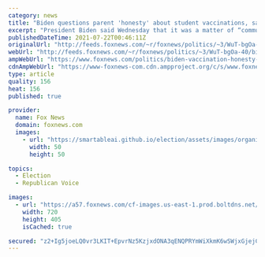```yaml
---
category: news
title: "Biden questions parent 'honesty' about student vaccinations, says it's a matter of 'community responsibility'"
excerpt: "President Biden said Wednesday that it was a matter of “community responsibility” for parents to be honest about whether their children aged 12 and older are vaccinated when schools reopen later this year."
publishedDateTime: 2021-07-22T00:46:11Z
originalUrl: "http://feeds.foxnews.com/~r/foxnews/politics/~3/WuT-bgOa-40/biden-vaccination-honesty-schools-reopen-community-responsibility"
webUrl: "http://feeds.foxnews.com/~r/foxnews/politics/~3/WuT-bgOa-40/biden-vaccination-honesty-schools-reopen-community-responsibility"
ampWebUrl: "https://www.foxnews.com/politics/biden-vaccination-honesty-schools-reopen-community-responsibility.amp"
cdnAmpWebUrl: "https://www-foxnews-com.cdn.ampproject.org/c/s/www.foxnews.com/politics/biden-vaccination-honesty-schools-reopen-community-responsibility.amp"
type: article
quality: 156
heat: 156
published: true

provider:
  name: Fox News
  domain: foxnews.com
  images:
    - url: "https://smartableai.github.io/election/assets/images/organizations/foxnews.com-50x50.jpg"
      width: 50
      height: 50

topics:
  - Election
  - Republican Voice

images:
  - url: "https://a57.foxnews.com/cf-images.us-east-1.prod.boltdns.net/v1/static/694940094001/c1180707-11ea-4958-9a04-2e046e48bafe/790a3046-6985-4f53-9580-957cdfc1cbd5/1280x720/match/720/405/image.jpg?ve=1&tl=1"
    width: 720
    height: 405
    isCached: true

secured: "z2+Ig5joeLQ0vr3LKIT+EpvrNz5KzjxdONA3qENQPRYmWiXkmK6wSWjxGjejC3c7QaUPhuKza4O7j8H1r1P+b64naQ7OTr8kID1IbZ8ts/jAjzqlBaUjOKv7P6N/6SsaTP0MMnvQHcxO9J+rCyaYRPfxK5IfVJsEJuflSqW5mHhDNm4ajSnQeCFaDS9pZ+f2QsOUpjmhQ/oxZ//F3uzHhE3NuCXN+HfEos/RFOUuKJy3YjhjXkN/owjqLquQK2lqGsNZ8/AHvNm25HOqy45M97tE0bD1R7EJlZFJlznymPcNMobnhZi7eDu5oX3vdPDi8Yrbnx4dGsfEYNtgZg9VgHgA7y61LogaorNEN1/JiR8=;9lCE2QW/gq/9KwhAGZ0ZMQ=="
---
```


